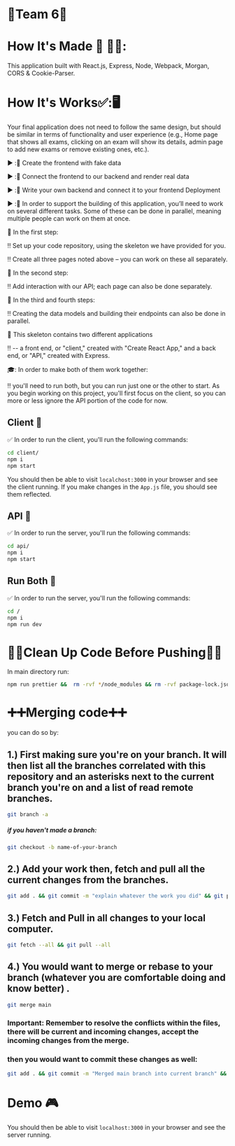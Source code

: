 # :checkered_flag:Team 6:checkered_flag:

# How It's Made :nut_and_bolt: :hammer::wrench::
 This application built with React.js, Express, Node, Webpack, Morgan, CORS & Cookie-Parser.

# How It's Works:white_check_mark::🖥 
 
Your final application does not need to follow the same design, but should be similar in terms of functionality and user experience (e.g., Home page that shows all exams, clicking on an exam will show its details, admin page to add new exams or remove existing ones, etc.).

:arrow_forward: ::construction:	  Create the frontend with fake data


:arrow_forward: ::construction:	 Connect the frontend to our backend and render real data


:arrow_forward: ::construction:	 Write your own backend and connect it to your frontend Deployment


:arrow_forward: ::construction:	 In order to support the building of this application, you’ll need to work on several different tasks. Some of these can be done in parallel, meaning multiple people can work on them at once.

:vertical_traffic_light:	 In the first step:

 :bangbang:	Set up your code repository, using the skeleton we have provided for you.

 :bangbang:	Create all three pages noted above – you can work on these all separately.

:vertical_traffic_light:	In the second step:

 :bangbang:	Add interaction with our API; each page can also be done separately.

:vertical_traffic_light:	In the third and fourth steps:

 :bangbang:	Creating the data models and building their endpoints can also be done in parallel.

:vertical_traffic_light:	This skeleton contains two different applications 

 :bangbang:	-- a front end, or "client," created with "Create React App," and a back end, or "API," created with Express. 

:mortar_board:: In order to make both of them work together:

 :bangbang: you'll need to run both, but you can run just one or the other to start. As you begin working on this project, you'll first focus on the client, so you can more or less ignore the API portion of the code for now.

## Client :triangular_flag_on_post:	
:white_check_mark:	In order to run the client, you'll run the following commands:

```bash
cd client/
npm i
npm start
```

You should then be able to visit `localchost:3000` in your browser and see the client running. If you make changes in the `App.js` file, you should see them reflected.

## API :triangular_flag_on_post:	
 :white_check_mark:	 In order to run the server, you'll run the following commands:

```bash
cd api/
npm i
npm start
```

## Run Both :triangular_flag_on_post:	
 :white_check_mark:	 In order to run the server, you'll run the following commands:

```bash
cd /
npm i
npm run dev
```

# :broom::soap:Clean Up Code Before Pushing:soap::broom:
In main directory run:

```bash
npm run prettier &&  rm -rvf */node_modules && rm -rvf package-lock.json && rm -rvf node_modules && git add . && git commit -m "Whatever changes you made" && git push
```

# :heavy_plus_sign::heavy_plus_sign:Merging code:heavy_plus_sign::heavy_plus_sign:

you can do so by:

## 1.) First making sure you're on your branch. It will then list all the branches correlated with this repository and an asterisks next to the current branch you're on and a list of read remote branches.
```bash
git branch -a
```
##### if you haven't made a branch:
```bash
git checkout -b name-of-your-branch
```
## 2.) Add your work then, fetch and pull all the current changes from the branches.
```bash
git add . && git commit -m "explain whatever the work you did" && git push 
```
## 3.) Fetch and Pull in all changes to your local computer.
```bash
git fetch --all && git pull --all
```
## 4.) You would want to merge or rebase to your branch (whatever you are comfortable doing and know better) .
```bash
git merge main
```
### Important: Remember to resolve the conflicts within the files, there will be current and incoming changes, accept the incoming changes from the merge.
### then you would want to commit these changes as well:
```bash
git add . && git commit -m "Merged main branch into current branch" && git push 
```
# Demo :video_game:

You should then be able to visit `localhost:3000` in your browser and see the server running.
